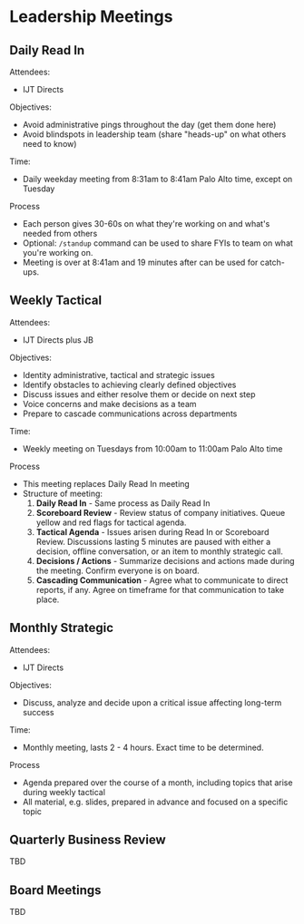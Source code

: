 # Leadership Meetings 

## Daily Read In 

Attendees:

- IJT Directs

Objectives: 

- Avoid administrative pings throughout the day (get them done here) 
- Avoid blindspots in leadership team (share "heads-up" on what others need to know) 

Time: 

- Daily weekday meeting from 8:31am to 8:41am Palo Alto time, except on Tuesday

Process

- Each person gives 30-60s on what they're working on and what's needed from others
- Optional: `/standup` command can be used to share FYIs to team on what you're working on.
- Meeting is over at 8:41am and 19 minutes after can be used for catch-ups. 

## Weekly Tactical 

Attendees:

- IJT Directs plus JB 

Objectives: 

- Identity administrative, tactical and strategic issues 
- Identify obstacles to achieving clearly defined objectives
- Discuss issues and either resolve them or decide on next step 
- Voice concerns and make decisions as a team 
- Prepare to cascade communications across departments 

Time: 

- Weekly meeting on Tuesdays from 10:00am to 11:00am Palo Alto time

Process

- This meeting replaces Daily Read In meeting 
- Structure of meeting:
  1. **Daily Read In** - Same process as Daily Read In 
  2. **Scoreboard Review** - Review status of company initiatives. Queue yellow and red flags for tactical agenda.
  3. **Tactical Agenda** - Issues arisen during Read In or Scoreboard Review. Discussions lasting 5 minutes are paused with either a decision, offline conversation, or an item to monthly strategic call.
  4. **Decisions / Actions** - Summarize decisions and actions made during the meeting. Confirm everyone is on board.
  5. **Cascading Communication** - Agree what to communicate to direct reports, if any. Agree on timeframe for that communication to take place.

## Monthly Strategic 

Attendees:

- IJT Directs 

Objectives: 

- Discuss, analyze and decide upon a critical issue affecting long-term success

Time: 

- Monthly meeting, lasts 2 - 4 hours. Exact time to be determined. 

Process

- Agenda prepared over the course of a month, including topics that arise during weekly tactical
- All material, e.g. slides, prepared in advance and focused on a specific topic

## Quarterly Business Review 

TBD 

## Board Meetings 

TBD 
